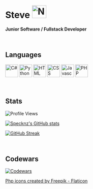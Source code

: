 # Steve <img alt="NZ-Flag" src="https://cdn-icons-png.flaticon.com/512/330/330564.png"  width="45" height="40">
**Junior Software / Fullstack Developer**

<br/>

## Languages

<img alt="C#" src="https://cdn-icons-png.flaticon.com/512/6132/6132221.png"  width="40" height="40"> <img alt="Python" src="https://cdn-icons-png.flaticon.com/512/5968/5968350.png"  width="40" height="40"> <img alt="HTML" src="https://cdn-icons-png.flaticon.com/512/732/732212.png"  width="40" height="40"> <img alt="CSS" src="https://cdn-icons-png.flaticon.com/512/732/732190.png"  width="40" height="40"> <img alt="Javascript" src="https://cdn-icons-png.flaticon.com/512/5968/5968292.png"  width="40" height="40"> <img alt="PHP" src="https://cdn-icons-png.flaticon.com/512/5968/919830.png"  width="40" height="40"> 

<br/>

## Stats

![Profile Views](https://komarev.com/ghpvc/?username=Specknz&style=for-the-badge)

[![Specknz's GitHub stats](https://github-readme-stats.vercel.app/api?username=Specknz&theme=transparent&show_icons=true&hide=contribs&count_private=true)](https://github.com/anuraghazra/github-readme-stats)

[![GitHub Streak](https://github-readme-streak-stats.herokuapp.com?user=Specknz&theme=transparent)](https://git.io/streak-stats)

<br/>

## Codewars
[![Codewars](https://www.codewars.com/users/Specknz/badges/large)](https://www.codewars.com/users/Specknz)

<a href="https://www.flaticon.com/free-icons/php" title="php icons">Php icons created by Freepik - Flaticon</a>
